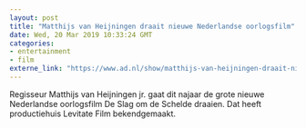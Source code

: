 ```yaml
---
layout: post
title: "Matthijs van Heijningen draait nieuwe Nederlandse oorlogsfilm"
date: Wed, 20 Mar 2019 10:33:24 GMT
categories: 
- entertainment 
- film 
externe_link: "https://www.ad.nl/show/matthijs-van-heijningen-draait-nieuwe-nederlandse-oorlogsfilm~a4a09bcd/"
---
```


Regisseur Matthijs van Heijningen jr. gaat dit najaar de grote nieuwe Nederlandse oorlogsfilm De Slag om de Schelde draaien. Dat heeft productiehuis Levitate Film bekendgemaakt.
